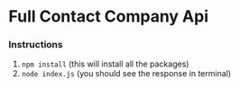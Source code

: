 # Full Contact Company Api
### Instructions
1. `npm install`   (this will install all the packages)
2. `node index.js` (you should see the response in terminal)
